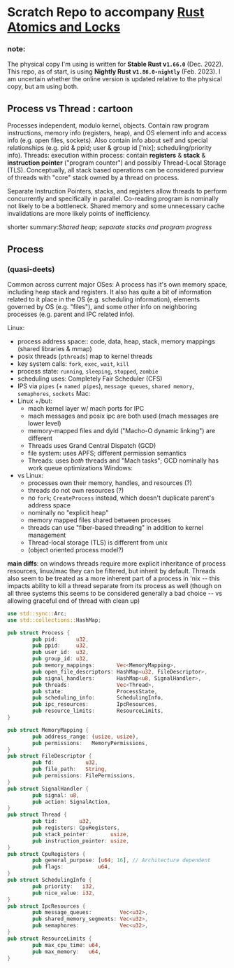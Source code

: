 # Scratch Repo to accompany [Rust Atomics and Locks](https://marabos.nl/atomics/basics.html)

### **note**: 
The physical copy I'm using is written for **Stable Rust v`1.66.0`** (Dec. 2022).  
This repo, as of start, is using **Nightly Rust v`1.86.0-nightly`** (Feb. 2023).
I am uncertain whether the online version is updated relative to the physical copy, but am using both.

## Process vs Thread : cartoon
Processes independent, modulo kernel, objects.  Contain raw program instructions, memory info (registers, heap), and OS element info and access info (e.g. open files, sockets).  Also contain info about self and special relationships (e.g. pid & ppid; user & group id ['nix]; scheduling/priority info).
Threads: execution within process: contain **registers** & **stack** & **instruction pointer** ("program counter") and possibly Thread-Local Storage (TLS).
Conceptually, all stack based operations can be considered purview of threads with "core" stack owned by a thread on process.

Separate Instruction Pointers, stacks, and registers allow threads to perform concurrently and specifically in parallel. Co-reading program is nominally not likely to be a bottleneck.  Shared memory and some unnecessary cache invalidations are more likely points of inefficiency.

shorter summary:*Shared heap; separate stacks and program progress*

## Process 
### (quasi-deets)
Common across current major OSes: 
A process has it's own memory space, including heap stack and registers.  It also has quite a bit of information related to it place in the OS (e.g. scheduling information), elements governed by OS (e.g. "files"), and some other info on neighboring processes (e.g. parent and IPC related info).

Linux: 
 - process address space:: code, data, heap, stack, memory mappings (shared libraries & mmap)
 - posix threads (`pthreads`) map to kernel threads
 - key system calls: `fork`, `exec`, `wait`, `kill`
 - process state: `running`, `sleeping`, `stopped`, `zombie`
 - scheduling uses: Completely Fair Scheduler (CFS)
 - IPS via `pipes` (+ `named pipes`), `message queues`, `shared memory`, `semaphores`, `sockets`
Mac:
 - Linux +/but:
   - mach kernel layer w/ mach ports for IPC
   - mach messages and posix ipc are both used (mach messages are lower level)
   - memory-mapped files and dyld ("Macho-O dynamic linking") are different
   - Threads uses Grand Central Dispatch (GCD)
   - file system: uses APFS; different permission semantics
   - Threads: uses *both* threads and "Mach tasks"; GCD nominally has work queue optimizations
Windows:
 - vs Linux:
   - processes own their memory, handles, and resources (?)
   - threads do not own resources (?)
   - no `fork`; `CreateProcess` instead, which doesn't duplicate parent's address space
   - nominally no "explicit heap"
   - memory mapped files shared between processes
   - threads can use "fiber-based threading" in addition to kernel management
   - Thread-local storage (TLS) is different from unix
   - (object oriented process model?)
   
**main diffs**: on windows threads require more explicit inheritance of process resources, linux/mac they can be filtered, but inherit by default.  Threads also seem to be treated as a more inherent part of a process in 'nix -- this impacts ability to kill a thread separate from its process as well (though on all three systems this seems to be considered generally a bad choice -- vs allowing graceful end of thread with clean up)
```rust
use std::sync::Arc;
use std::collections::HashMap;

pub struct Process {
        pub pid:      u32,
        pub ppid:     u32,
        pub user_id:  u32,
        pub group_id: u32,
        pub memory_mappings:       Vec<MemoryMapping>,
        pub open_file_descriptors: HashMap<u32, FileDescriptor>,
        pub signal_handlers:       HashMap<u8, SignalHandler>,
        pub threads:               Vec<Thread>,
        pub state:                 ProcessState,
        pub scheduling_info:       SchedulingInfo,
        pub ipc_resources:         IpcResources,
        pub resource_limits:       ResourceLimits,
}

pub struct MemoryMapping {
        pub address_range: (usize, usize),
        pub permissions:   MemoryPermissions,
}
pub struct FileDescriptor {
        pub fd:          u32,
        pub file_path:   String,
        pub permissions: FilePermissions,
}
pub struct SignalHandler {
        pub signal: u8,
        pub action: SignalAction,
}
pub struct Thread {
        pub tid:       u32,
        pub registers: CpuRegisters,
        pub stack_pointer:       usize,
        pub instruction_pointer: usize,
}
pub struct CpuRegisters {
        pub general_purpose: [u64; 16], // Architecture dependent
        pub flags:           u64,
}
pub struct SchedulingInfo {
        pub priority:   i32,
        pub nice_value: i32,
}
pub struct IpcResources {
        pub message_queues:         Vec<u32>,
        pub shared_memory_segments: Vec<u32>,
        pub semaphores:             Vec<u32>,
}
pub struct ResourceLimits {
        pub max_cpu_time: u64,
        pub max_memory:   u64,
}
```
